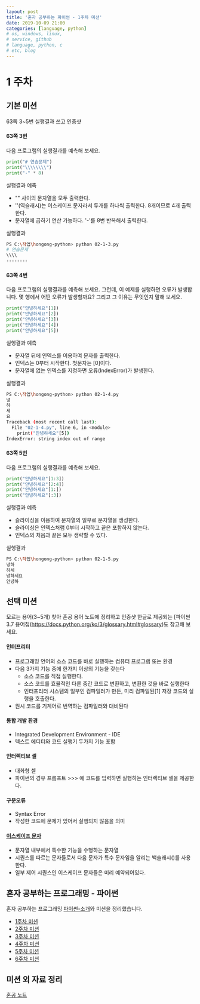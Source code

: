 ```yaml
---
layout: post
title: '혼자 공부하는 파이썬 - 1주차 미션'
date: 2019-10-09 21:00
categories: [language, python]
# os, windows, linux, 
# service, github
# language, python, c
# etc, blog
---
```


# 1 주차
## 기본 미션
63쪽 3~5번 실행결과 쓰고 인증샷

#### 63쪽 3번
다음 프로그램의 실행결과를 예측해 보세요.
```python
print("# 연습문제")
print("\\\\\\\\")
print("-" * 8)
```

실행결과 예측
* "" 사이의 문자열을 모두 출력한다.
* '\'(역슬래시)는 이스케이프 문자라서 두개를 하나씩 출력한다. 8개이므로 4개 출력한다.
* 문자열에 곱하기 연산 가능하다. '-'를 8번 반복해서 출력한다.

실행결과
```bash
PS C:\작업\hongong-python> python 02-1-3.py
# 연습문제
\\\\
--------
```

#### 63쪽 4번
다음 프로그램의 실행결과를 예측해 보세요. 그런데, 이 예제를 실행하면 오류가 발생합니다. 몇 행에서 어떤 오류가 발생할까요? 그리고 그 이유는 무엇인지 말해 보세요.
```python
print("안녕하세요"[1])
print("안녕하세요"[2])
print("안녕하세요"[3])
print("안녕하세요"[4])
print("안녕하세요"[5])
```

실행결과 예측
* 문자열 뒤에 인덱스를 이용하여 문자를 출력한다.
* 인덱스는 0부터 시작한다. 첫문자는 [0]이다.
* 문자열에 없는 인덱스를 지정하면 오류(IndexError)가 발생한다.

실행결과
```bash
PS C:\작업\hongong-python> python 02-1-4.py
녕
하
세
요
Traceback (most recent call last):
  File "02-1-4.py", line 6, in <module>
    print("안녕하세요"[5])
IndexError: string index out of range
```

#### 63쪽 5번
다음 프로그램의 실행결과를 예측해 보세요.
```python
print("안녕하세요"[1:3])
print("안녕하세요"[2:4])
print("안녕하세요"[1:])
print("안녕하세요"[:3])
```

실행결과 예측
* 슬라이싱을 이용하여 문자열의 일부로 문자열을 생성한다.
* 슬라이싱은 인덱스처럼 0부터 시작하고 끝은 포함하지 않는다.
* 인덱스의 처음과 끝은 모두 생략할 수 있다.

실행결과
```bash
PS C:\작업\hongong-python> python 02-1-5.py
녕하
하세
녕하세요
안녕하
```

## 선택 미션
모르는 용어(3~5개) 찾아 혼공 용어 노트에 정리하고 인증샷
한글로 제공되는 [파이썬 3.7 용어집(https://docs.python.org/ko/3/glossary.html#glossary)도 참고해 보세요.

#### 인터프리터
* 프로그래밍 언어의 소스 코드를 바로 실행하는 컴퓨터 프로그램 또는 환경
* 다음 3가지 기능 중에 한가지 이상의 기능을 갖는다
  - 소스 코드를 직접 실행한다.
  - 소스 코드를 효율적인 다른 중간 코드로 변환하고, 변환한 것을 바로 실행한다
  - 인터프리터 시스템의 일부인 컴파일러가 만든, 미리 컴파일된[1] 저장 코드의 실행을 호출한다.
* 원시 코드를 기계어로 번역하는 컴파일러와 대비된다 

#### 통합 개발 환경
* Integrated Development Environment - IDE
* 텍스트 에디터와 코드 실행기 두가지 기능 포함

#### 인터렉티브 셀
* 대화형 셀
* 파이썬의 경우 프롬프트 >>> 에 코드를 입력하면 실행하는 인터렉티브 셀을 제공한다.

#### 구문오류
* Syntax Error
* 작성한 코드에 문제가 있어서 실행되지 않음을 의미

#### [이스케이프 문자](https://ko.wikipedia.org/wiki/이스케이프_문자)
* 문자열 내부에서 특수한 기능을 수행하는 문자열
* 시퀀스를 따르는 문자들로서 다음 문자가 특수 문자임을 알리는 백슬래시(\)를 사용한다. 
* 일부 제어 시퀀스인 이스케이프 문자들은 미리 예약되어있다. 

## 혼자 공부하는 프로그래밍 - 파이썬
혼자 공부하는 프로그래밍 [파이썬-소개](https://godsman-yang.github.io/hongong-python)와 미션을 정리했습니다.
* [1주차 미션](https://godsman-yang.github.io/hongong-week1) 
* [2주차 미션](https://godsman-yang.github.io/hongong-week2) 
* [3주차 미션](https://godsman-yang.github.io/hongong-week3) 
* [4주차 미션](https://godsman-yang.github.io/hongong-week4) 
* [5주차 미션](https://godsman-yang.github.io/hongong-week5) 
* [6주차 미션](https://godsman-yang.github.io/hongong-week6) 

## 미션 외 자료 정리
[혼공 노트](https://godsman-yang.github.io/hongong-note)
